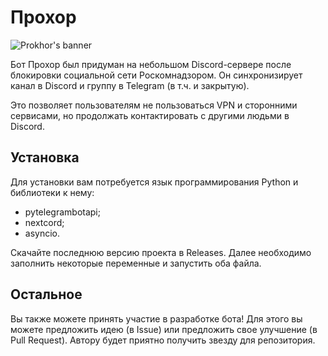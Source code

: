 # Прохор
![Prokhor's banner](https://media.discordapp.net/attachments/1139282887271780462/1294390763773235282/image.png?ex=670ad6d6&is=67098556&hm=1f8737fd6a2e6a54783c913d03fe958a7312801a31bb8192f8d9b02ed3da7975&=&format=webp&quality=lossless&width=1440&height=556)

Бот Прохор был придуман на небольшом Discord-сервере после блокировки социальной сети Роскомнадзором. Он синхронизирует канал в Discord и группу в Telegram (в т.ч. и закрытую). 

Это позволяет пользователям не пользоваться VPN и сторонними сервисами, но продолжать контактировать с другими людьми в Discord.

## Установка

Для установки вам потребуется язык программирования Python и библиотеки к нему:
- pytelegrambotapi;
- nextcord;
- asyncio.

Скачайте последнюю версию проекта в Releases. Далее необходимо заполнить некоторые переменные и запустить оба файла.

## Остальное

Вы также можете принять участие в разработке бота! Для этого вы можете предложить идею (в Issue) или предложить свое улучшение (в Pull Request). Автору будет приятно получить звезду для репозитория.

